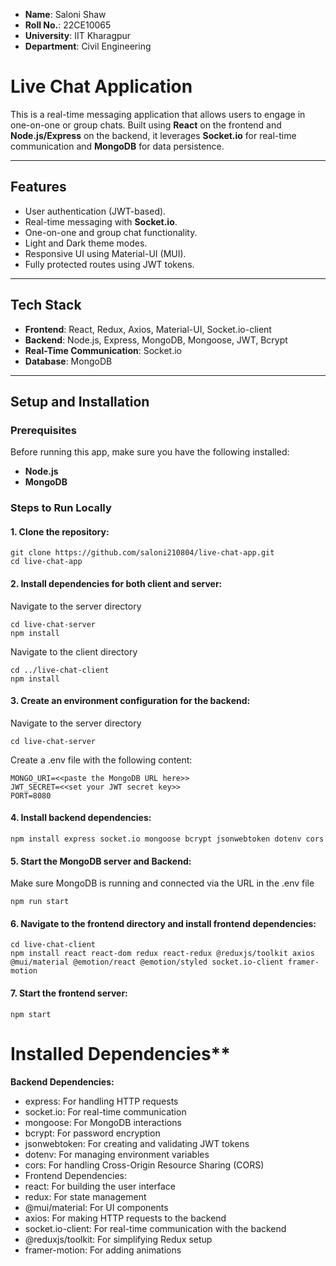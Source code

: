 - **Name**: Saloni Shaw
- **Roll No.**: 22CE10065
- **University**: IIT Kharagpur
- **Department**: Civil Engineering

# Live Chat Application

This is a real-time messaging application that allows users to engage in one-on-one or group chats. Built using **React** on the frontend and **Node.js/Express** on the backend, it leverages **Socket.io** for real-time communication and **MongoDB** for data persistence.

---

## **Features**
- User authentication (JWT-based).
- Real-time messaging with **Socket.io**.
- One-on-one and group chat functionality.
- Light and Dark theme modes.
- Responsive UI using Material-UI (MUI).
- Fully protected routes using JWT tokens.

---

## **Tech Stack**
- **Frontend**: React, Redux, Axios, Material-UI, Socket.io-client
- **Backend**: Node.js, Express, MongoDB, Mongoose, JWT, Bcrypt
- **Real-Time Communication**: Socket.io
- **Database**: MongoDB

---

## **Setup and Installation**

### **Prerequisites**

Before running this app, make sure you have the following installed:
- **Node.js** 
- **MongoDB** 

### **Steps to Run Locally**
#### 1. Clone the repository:
```
git clone https://github.com/saloni210804/live-chat-app.git
cd live-chat-app
```
#### 2. Install dependencies for both client and server:
Navigate to the server directory
```
cd live-chat-server
npm install
```
Navigate to the client directory
```
cd ../live-chat-client
npm install
```
####  3. Create an environment configuration for the backend:
Navigate to the server directory
```
cd live-chat-server
```
Create a .env file with the following content:
```
MONGO_URI=<<paste the MongoDB URL here>>
JWT_SECRET=<<set your JWT secret key>>
PORT=8080
```

####  4. Install backend dependencies:
```
npm install express socket.io mongoose bcrypt jsonwebtoken dotenv cors
```
#### 5. Start the MongoDB server and Backend:
Make sure MongoDB is running and connected via the URL in the .env file
```
npm run start
```
####  6. Navigate to the frontend directory and install frontend dependencies:
```
cd live-chat-client
npm install react react-dom redux react-redux @reduxjs/toolkit axios @mui/material @emotion/react @emotion/styled socket.io-client framer-motion
```
####  7. Start the frontend server:
```
npm start
```
# Installed Dependencies**
**Backend Dependencies:**
- express: For handling HTTP requests
- socket.io: For real-time communication
- mongoose: For MongoDB interactions
- bcrypt: For password encryption
- jsonwebtoken: For creating and validating JWT tokens
- dotenv: For managing environment variables
- cors: For handling Cross-Origin Resource Sharing (CORS)
- Frontend Dependencies:
- react: For building the user interface
- redux: For state management
- @mui/material: For UI components
- axios: For making HTTP requests to the backend
- socket.io-client: For real-time communication with the backend
- @reduxjs/toolkit: For simplifying Redux setup
- framer-motion: For adding animations
